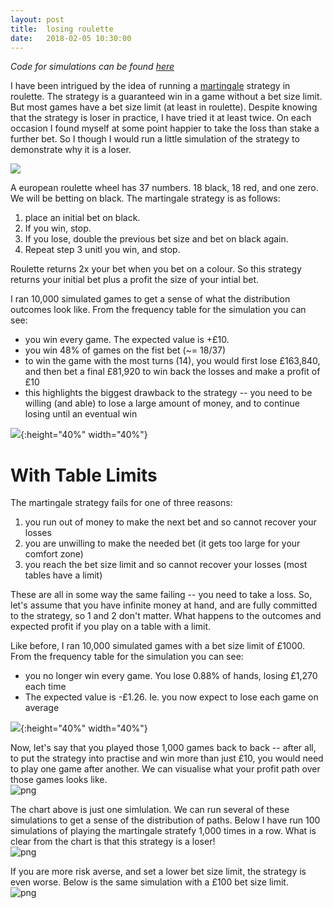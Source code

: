 ```yaml
---
layout: post
title:  losing roulette
date:   2018-02-05 10:30:00
---
```


*Code for simulations can be found [here](https://github.com/100ps/rndm1/blob/master/04-roulette.ipynb)*

I have been intrigued by the idea of running a [martingale](https://en.wikipedia.org/wiki/Martingale_(probability_theory)) strategy in roulette.  The strategy is a guaranteed win in a game without a bet size limit.  But most games have a bet size limit (at least in roulette).  Despite knowing that the strategy is loser in practice, I have tried it at least twice.  On each occasion I found myself at some point happier to take the loss than stake a further bet.  So I though I would run a little simulation of the strategy to demonstrate why it is a loser.

![](https://media0.giphy.com/media/l2SpO2558KNLdARcQ/giphy.gif)


A european roulette wheel has 37 numbers. 18 black, 18 red, and one zero. We will be betting on black. The martingale strategy is as follows:
1. place an initial bet on black.
2. If you win, stop.
3. If you lose, double the previous bet size and bet on black again.
4. Repeat step 3 unitl you win, and stop.

Roulette returns 2x your bet when you bet on a colour.  So this strategy returns your initial bet plus a profit the size of your intial bet. <br>

I ran 10,000 simulated games to get a sense of what the distribution outcomes look like.
From the frequency table for the simulation you can see:
- you win every game. The expected value is +£10.
- you win 48% of games on the fist bet (~= 18/37)
- to win the game with the most turns (14), you would first lose £163,840, and then bet a final £81,920 to win back the losses and make a profit of £10
- this highlights the biggest drawback to the strategy -- you need to be willing (and able) to lose a large amount of money, and to continue losing until an eventual win

![](https://i.imgur.com/upLq737.png){:height="40%" width="40%"}

# **With Table Limits**

The martingale strategy fails for one of three reasons:
1. you run out of money to make the next bet and so cannot recover your losses
2. you are unwilling to make the needed bet (it gets too large for your comfort zone)
3. you reach the bet size limit and so cannot recover your losses (most tables have a limit)

These are all in some way the same failing -- you need to take a loss. So, let's assume that you have infinite money at hand, and are fully committed to the strategy, so 1 and 2 don't matter.  What happens to the outcomes and expected profit if you play on a table with a limit.

Like before, I ran 10,000 simulated games with a bet size limit of £1000. From the frequency table for the simulation you can see:
- you no longer win every game. You lose 0.88% of hands, losing £1,270 each time
- The expected value is -£1.26. Ie. you now expect to lose each game on average

![](https://i.imgur.com/mMqzCA4.png){:height="40%" width="40%"}

Now, let's say that you played those 1,000 games back to back -- after all, to put the strategy into practise and win more than just £10, you would need to play one game after another. We can visualise what your profit path over those games looks like.<br>
![png](https://i.imgur.com/6aATxi5.png)

The chart above is just one simlulation. We can run several of these simulations to get a sense of the distribution of paths. Below I have run 100 simulations of playing the martingale stratefy 1,000 times in a row. What is clear from the chart is that this strategy is a loser!<br>
![png](https://i.imgur.com/XBeWCOi.png)

If you are more risk averse, and set a lower bet size limit, the strategy is even worse. Below is the same simulation with a £100 bet size limit.<br>
![png](https://i.imgur.com/rhatdh1.png)
